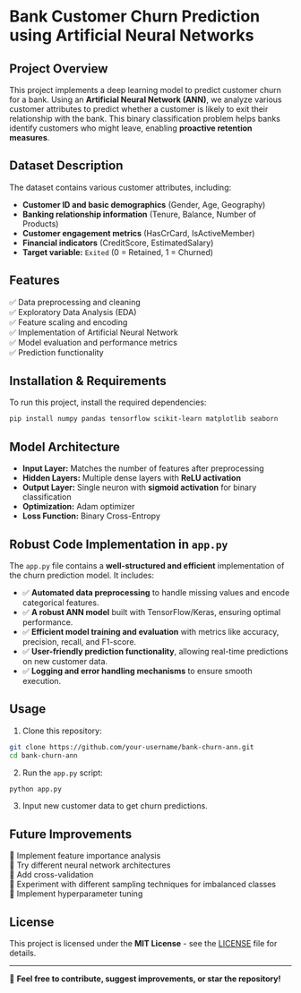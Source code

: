 # **Bank Customer Churn Prediction using Artificial Neural Networks**

## **Project Overview**
This project implements a deep learning model to predict customer churn for a bank. Using an **Artificial Neural Network (ANN)**, we analyze various customer attributes to predict whether a customer is likely to exit their relationship with the bank. This binary classification problem helps banks identify customers who might leave, enabling **proactive retention measures**.

## **Dataset Description**
The dataset contains various customer attributes, including:
- **Customer ID and basic demographics** (Gender, Age, Geography)
- **Banking relationship information** (Tenure, Balance, Number of Products)
- **Customer engagement metrics** (HasCrCard, IsActiveMember)
- **Financial indicators** (CreditScore, EstimatedSalary)
- **Target variable:** `Exited` (0 = Retained, 1 = Churned)

## **Features**
✅ Data preprocessing and cleaning  
✅ Exploratory Data Analysis (EDA)  
✅ Feature scaling and encoding  
✅ Implementation of Artificial Neural Network  
✅ Model evaluation and performance metrics  
✅ Prediction functionality  

## **Installation & Requirements**
To run this project, install the required dependencies:
```bash
pip install numpy pandas tensorflow scikit-learn matplotlib seaborn
```

## **Model Architecture**
- **Input Layer:** Matches the number of features after preprocessing  
- **Hidden Layers:** Multiple dense layers with **ReLU activation**  
- **Output Layer:** Single neuron with **sigmoid activation** for binary classification  
- **Optimization:** Adam optimizer  
- **Loss Function:** Binary Cross-Entropy  

## **Robust Code Implementation in `app.py`**
The `app.py` file contains a **well-structured and efficient** implementation of the churn prediction model. It includes:
- ✅ **Automated data preprocessing** to handle missing values and encode categorical features.
- ✅ **A robust ANN model** built with TensorFlow/Keras, ensuring optimal performance.
- ✅ **Efficient model training and evaluation** with metrics like accuracy, precision, recall, and F1-score.
- ✅ **User-friendly prediction functionality**, allowing real-time predictions on new customer data.
- ✅ **Logging and error handling mechanisms** to ensure smooth execution.

## **Usage**
1. Clone this repository:
```bash
git clone https://github.com/your-username/bank-churn-ann.git
cd bank-churn-ann
```
2. Run the `app.py` script:
```bash
python app.py
```
3. Input new customer data to get churn predictions.

## **Future Improvements**
🔹 Implement feature importance analysis  
🔹 Try different neural network architectures  
🔹 Add cross-validation  
🔹 Experiment with different sampling techniques for imbalanced classes  
🔹 Implement hyperparameter tuning  

## **License**
This project is licensed under the **MIT License** - see the [LICENSE](LICENSE) file for details.

---
🚀 **Feel free to contribute, suggest improvements, or star the repository!**
